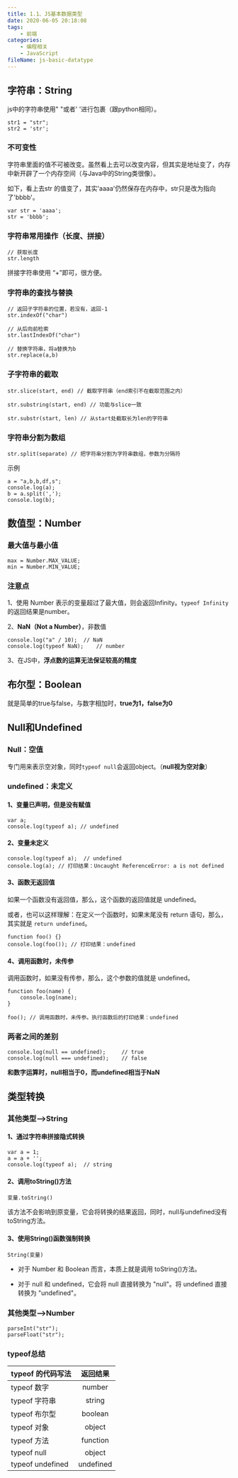 ```yaml
---
title: 1.1、JS基本数据类型
date: 2020-06-05 20:18:08
tags:
	- 前端
categories:
	- 编程相关
	- JavaScript
fileName: js-basic-datatype
---
```


## 字符串：String

js中的字符串使用" "或者' '进行包裹（跟python相同）。

```
str1 = "str";
str2 = 'str';
```

### 不可变性

字符串里面的值不可被改变。虽然看上去可以改变内容，但其实是地址变了，内存中新开辟了一个内存空间（与Java中的String类很像）。

如下，看上去str 的值变了，其实'aaaa'仍然保存在内存中，str只是改为指向了'bbbb'。

```
var str = 'aaaa';
str = 'bbbb';
```

### 字符串常用操作（长度、拼接）

```
// 获取长度
str.length
```

拼接字符串使用 “+”即可，很方便。

### 字符串的查找与替换

```
// 返回子字符串的位置，若没有，返回-1
str.indexOf("char")

// 从后向前检索
str.lastIndexOf("char")

// 替换字符串，将a替换为b
str.replace(a,b)
```

### 子字符串的截取

```
str.slice(start, end) // 截取字符串（end索引不在截取范围之内）

str.substring(start, end) // 功能与slice一致

str.substr(start, len) // 从start处截取长为len的字符串
```

### 字符串分割为数组

```
str.split(separate) // 把字符串分割为字符串数组，参数为分隔符
```

示例

```
a = "a,b,b,df,s";
console.log(a);
b = a.split(',');
console.log(b);
```



## 数值型：Number

### 最大值与最小值

```
max = Number.MAX_VALUE;
min = Number.MIN_VALUE;
```

### 注意点

1、使用 Number 表示的变量超过了最大值，则会返回Infinity。`typeof Infinity`的返回结果是number。

2、**NaN（Not a Number）**，非数值

```
console.log("a" / 10);	// NaN
console.log(typeof NaN);	// number
```

3、在JS中，**浮点数的运算无法保证较高的精度**



## 布尔型：Boolean

就是简单的true与false，与数字相加时，**true为1，false为0**



## Null和Undefined

### Null：空值

专门用来表示空对象，同时`typeof null`会返回object。（**null视为空对象**）

### undefined：未定义

#### 1、变量已声明，但是没有赋值

```
var a;
console.log(typeof a); // undefined
```

#### 2、变量未定义

```
console.log(typeof a);	// undefined
console.log(a); // 打印结果：Uncaught ReferenceError: a is not defined
```

#### 3、函数无返回值

如果一个函数没有返回值，那么，这个函数的返回值就是 undefined。

或者，也可以这样理解：在定义一个函数时，如果末尾没有 return 语句，那么，其实就是 `return undefined`。

```
function foo() {}
console.log(foo()); // 打印结果：undefined
```

#### 4、调用函数时，未传参

调用函数时，如果没有传参，那么，这个参数的值就是 undefined。

```
function foo(name) {
    console.log(name);
}

foo(); // 调用函数时，未传参。执行函数后的打印结果：undefined
```

### 两者之间的差别

```
console.log(null == undefined);		// true
console.log(null === undefined);	// false
```

**和数字运算时，null相当于0，而undefined相当于NaN**



## 类型转换

### 其他类型-->String

#### 1、通过字符串拼接隐式转换

```
var a = 1;
a = a + '';
console.log(typeof a);	// string
```

#### 2、调用toString()方法

```
变量.toString()
```

该方法不会影响到原变量，它会将转换的结果返回，同时，null与undefined没有toString方法。

#### 3、使用String()函数强制转换

```
String(变量)
```

- 对于 Number 和 Boolean 而言，本质上就是调用 toString()方法。

- 对于 null 和 undefined，它会将 null 直接转换为 "null"。将 undefined 直接转换为 "undefined"。

### 其他类型-->Number

```
parseInt("str");
parseFloat("str");
```

### typeof总结

| typeof 的代码写法 | 返回结果  |
| :---------------- | :-------: |
| typeof 数字       |  number   |
| typeof 字符串     |  string   |
| typeof 布尔型     |  boolean  |
| typeof 对象       |  object   |
| typeof 方法       | function  |
| typeof null       |  object   |
| typeof undefined  | undefined |
